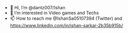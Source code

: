 - 👋 Hi, I’m @dantz007/Ishan
- 👀 I’m interested in Video games and Techs
- 📫 How to reach me @IshanSa05107394 (Twitter) and https://www.linkedin.com/in/ishan-sarkar-2b35b915b/

<!---
dantz007/dantz007 is a ✨ special ✨ repository because its `README.md` (this file) appears on your GitHub profile.
You can click the Preview link to take a look at your changes.
--->
